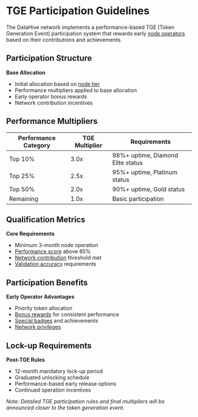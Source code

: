 # TGE Participation Guidelines

The DataHive network implements a performance-based TGE (Token Generation Event) participation system that rewards early [node operators](/docs/onboarding/nodes.md) based on their contributions and achievements.

## Participation Structure

**Base Allocation**
- Initial allocation based on [node tier](/docs/onboarding/tiers/overview.md)
- Performance multipliers applied to base allocation
- Early operator bonus rewards
- Network contribution incentives

## Performance Multipliers

| Performance Category | TGE Multiplier | Requirements |
|---------------------|----------------|--------------|
| Top 10% | 3.0x | 98%+ uptime, Diamond Elite status |
| Top 25% | 2.5x | 95%+ uptime, Platinum status |
| Top 50% | 2.0x | 90%+ uptime, Gold status |
| Remaining | 1.0x | Basic participation |

## Qualification Metrics

**Core Requirements**
- Minimum 3-month node operation
- [Performance score](/docs/onboarding/performance/scoring.md) above 85%
- [Network contribution](/docs/onboarding/network/contribution.md) threshold met
- [Validation accuracy](/docs/onboarding/performance/validation.md) requirements

## Participation Benefits

**Early Operator Advantages**
- Priority token allocation
- [Bonus rewards](/docs/onboarding/rewards/bonus.md) for consistent performance
- [Special badges](/docs/onboarding/achievements/badges.md) and achievements
- [Network privileges](/docs/onboarding/privileges.md)

## Lock-up Requirements

**Post-TGE Rules**
- 12-month mandatory lock-up period
- Graduated unlocking schedule
- Performance-based early release options
- Continued operation incentives

*Note: Detailed TGE participation rules and final multipliers will be announced closer to the token generation event.*

